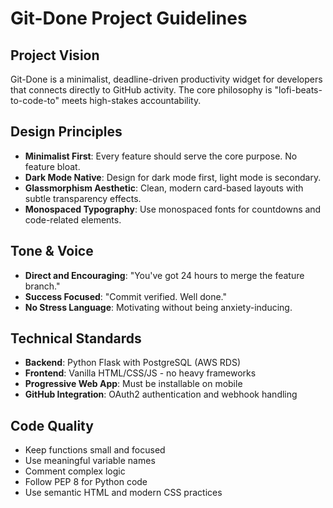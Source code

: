 # Git-Done Project Guidelines

## Project Vision
Git-Done is a minimalist, deadline-driven productivity widget for developers that connects directly to GitHub activity. The core philosophy is "lofi-beats-to-code-to" meets high-stakes accountability.

## Design Principles
- **Minimalist First**: Every feature should serve the core purpose. No feature bloat.
- **Dark Mode Native**: Design for dark mode first, light mode is secondary.
- **Glassmorphism Aesthetic**: Clean, modern card-based layouts with subtle transparency effects.
- **Monospaced Typography**: Use monospaced fonts for countdowns and code-related elements.

## Tone & Voice
- **Direct and Encouraging**: "You've got 24 hours to merge the feature branch."
- **Success Focused**: "Commit verified. Well done."
- **No Stress Language**: Motivating without being anxiety-inducing.

## Technical Standards
- **Backend**: Python Flask with PostgreSQL (AWS RDS)
- **Frontend**: Vanilla HTML/CSS/JS - no heavy frameworks
- **Progressive Web App**: Must be installable on mobile
- **GitHub Integration**: OAuth2 authentication and webhook handling

## Code Quality
- Keep functions small and focused
- Use meaningful variable names
- Comment complex logic
- Follow PEP 8 for Python code
- Use semantic HTML and modern CSS practices